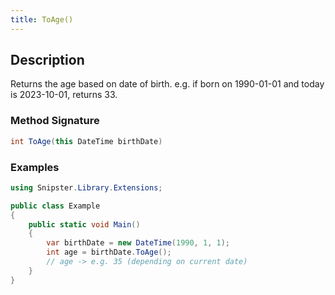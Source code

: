 ```yaml
---
title: ToAge()
---
```


## Description
Returns the age based on date of birth. e.g. if born on 1990-01-01 and today is 2023-10-01, returns 33.

### Method Signature

```csharp
int ToAge(this DateTime birthDate)
```
### Examples

```csharp
using Snipster.Library.Extensions;

public class Example
{
    public static void Main()
    {
        var birthDate = new DateTime(1990, 1, 1);
        int age = birthDate.ToAge();
        // age -> e.g. 35 (depending on current date)
    }
}
```